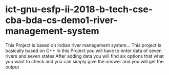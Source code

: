 # ict-gnu-esfp-ii-2018-b-tech-cse-cba-bda-cs-demo1-river-management-system
This Project is based on Indian river management system...
This project is basically based on C++
In this Project you will have to enter data of seven rivers and seven states
After adding data you will find six options that what you want to check and you can simply give the answer and you will get the output
